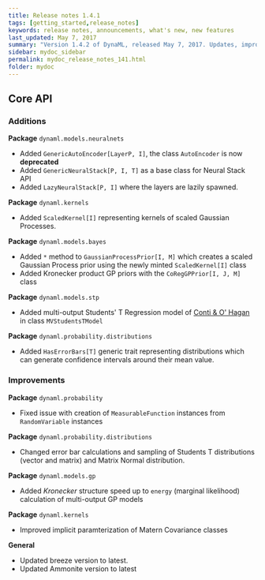 ```yaml
---
title: Release notes 1.4.1
tags: [getting_started,release_notes]
keywords: release notes, announcements, what's new, new features
last_updated: May 7, 2017
summary: "Version 1.4.2 of DynaML, released May 7, 2017. Updates, improvements and new features."
sidebar: mydoc_sidebar
permalink: mydoc_release_notes_141.html
folder: mydoc
---
```


## Core API

### Additions


**Package** `dynaml.models.neuralnets`

 - Added `GenericAutoEncoder[LayerP, I]`, the class `AutoEncoder` is now **deprecated** 
 - Added `GenericNeuralStack[P, I, T]` as a base class for Neural Stack API
 - Added `LazyNeuralStack[P, I]` where the layers are lazily spawned.

**Package** `dynaml.kernels`

 - Added `ScaledKernel[I]` representing kernels of scaled Gaussian Processes.

**Package** `dynaml.models.bayes`

 - Added `*` method to `GaussianProcessPrior[I, M]` which creates a scaled Gaussian Process prior using the newly minted `ScaledKernel[I]` class
 - Added Kronecker product GP priors with the `CoRegGPPrior[I, J, M]` class

**Package** `dynaml.models.stp`

  - Added multi-output Students' T Regression model of [Conti & O' Hagan](http://www.sciencedirect.com/science/article/pii/S0378375809002559) in class `MVStudentsTModel`

**Package** `dynaml.probability.distributions`

   - Added `HasErrorBars[T]` generic trait representing distributions which can generate confidence intervals around their mean value.


### Improvements


**Package** `dynaml.probability`

 - Fixed issue with creation of `MeasurableFunction` instances from `RandomVariable` instances
 
**Package** `dynaml.probability.distributions`

  - Changed error bar calculations and sampling of Students T distributions (vector and matrix) and Matrix Normal distribution.

**Package** `dynaml.models.gp`

  - Added _Kronecker_ structure speed up to `energy` (marginal likelihood) calculation of multi-output GP models

**Package** `dynaml.kernels`
  - Improved implicit paramterization of Matern Covariance classes


**General**

  - Updated breeze version to latest.
  - Updated Ammonite version to latest
